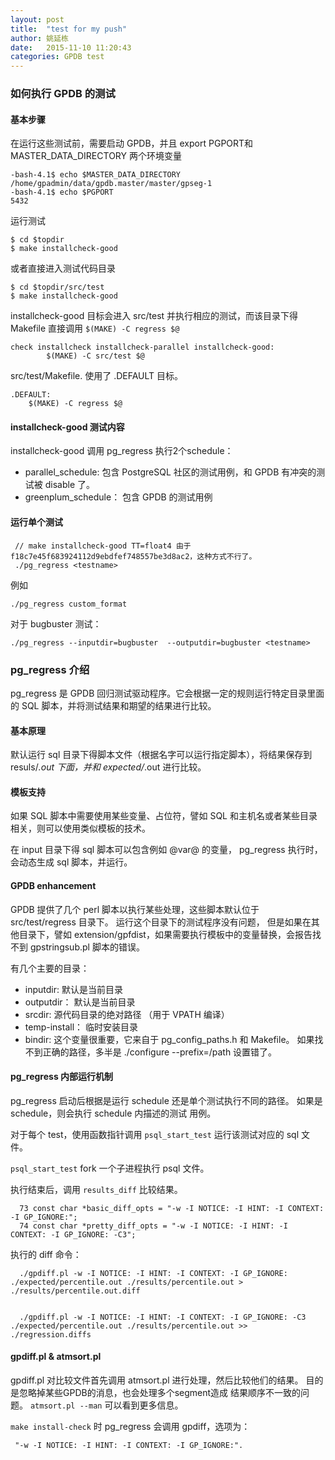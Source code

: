 ```yaml
---
layout: post
title:  "test for my push"
author: 姚延栋
date:   2015-11-10 11:20:43
categories: GPDB test
---
```


### 如何执行 GPDB 的测试

#### 基本步骤

在运行这些测试前，需要启动 GPDB，并且 export PGPORT和MASTER_DATA_DIRECTORY 两个环境变量

    -bash-4.1$ echo $MASTER_DATA_DIRECTORY
    /home/gpadmin/data/gpdb.master/master/gpseg-1
    -bash-4.1$ echo $PGPORT
    5432

运行测试

    $ cd $topdir
    $ make installcheck-good

或者直接进入测试代码目录

    $ cd $topdir/src/test
    $ make installcheck-good

installcheck-good 目标会进入 src/test 并执行相应的测试，而该目录下得 Makefile 直接调用 `$(MAKE) -C regress $@`

    check installcheck installcheck-parallel installcheck-good:
            $(MAKE) -C src/test $@

src/test/Makefile. 使用了 .DEFAULT 目标。

    .DEFAULT:
    	$(MAKE) -C regress $@

#### installcheck-good 测试内容

installcheck-good 调用 pg_regress 执行2个schedule：

* parallel_schedule: 包含 PostgreSQL 社区的测试用例，和 GPDB 有冲突的测试被 disable 了。
* greenplum_schedule： 包含 GPDB 的测试用例


#### 运行单个测试

     // make installcheck-good TT=float4 由于 f18c7e45f683924112d9ebdfef748557be3d8ac2，这种方式不行了。
     ./pg_regress <testname>

例如

    ./pg_regress custom_format

对于 bugbuster 测试：

    ./pg_regress --inputdir=bugbuster  --outputdir=bugbuster <testname>


### pg_regress 介绍

pg_regress 是 GPDB 回归测试驱动程序。它会根据一定的规则运行特定目录里面的 SQL 脚本，并将测试结果和期望的结果进行比较。

#### 基本原理

默认运行 sql 目录下得脚本文件（根据名字可以运行指定脚本），将结果保存到 resuls/*.out 下面，并和 expected/*.out 进行比较。

#### 模板支持

如果 SQL 脚本中需要使用某些变量、占位符，譬如 SQL 和主机名或者某些目录相关，则可以使用类似模板的技术。

在 input 目录下得 sql 脚本可以包含例如 @var@ 的变量， pg_regress 执行时，会动态生成 sql 脚本，并运行。

#### GPDB enhancement

GPDB 提供了几个 perl 脚本以执行某些处理，这些脚本默认位于 src/test/regress 目录下。 运行这个目录下的测试程序没有问题，
但是如果在其他目录下，譬如 extension/gpfdist，如果需要执行模板中的变量替换，会报告找不到 gpstringsub.pl 脚本的错误。

有几个主要的目录：

* inputdir: 默认是当前目录
* outputdir： 默认是当前目录
* srcdir: 源代码目录的绝对路径 （用于 VPATH 编译）
* temp-install： 临时安装目录
* bindir: 这个变量很重要，它来自于 pg_config_paths.h 和 Makefile。 如果找不到正确的路径，多半是 ./configure --prefix=/path 设置错了。

#### pg_regress 内部运行机制

pg_regress 启动后根据是运行 schedule 还是单个测试执行不同的路径。 如果是schedule，则会执行 schedule 内描述的测试
用例。

对于每个 test，使用函数指针调用 `psql_start_test` 运行该测试对应的 sql 文件。

`psql_start_test` fork 一个子进程执行 psql 文件。

执行结束后，调用 `results_diff` 比较结果。

      73 const char *basic_diff_opts = "-w -I NOTICE: -I HINT: -I CONTEXT: -I GP_IGNORE:";
      74 const char *pretty_diff_opts = "-w -I NOTICE: -I HINT: -I CONTEXT: -I GP_IGNORE: -C3";

执行的 diff 命令：

      ./gpdiff.pl -w -I NOTICE: -I HINT: -I CONTEXT: -I GP_IGNORE: ./expected/percentile.out ./results/percentile.out > ./results/percentile.out.diff


      ./gpdiff.pl -w -I NOTICE: -I HINT: -I CONTEXT: -I GP_IGNORE: -C3 ./expected/percentile.out ./results/percentile.out >> ./regression.diffs

#### gpdiff.pl & atmsort.pl

gpdiff.pl 对比较文件首先调用 atmsort.pl 进行处理，然后比较他们的结果。 目的是忽略掉某些GPDB的消息，也会处理多个segment造成
结果顺序不一致的问题。  `atmsort.pl --man` 可以看到更多信息。

`make install-check` 时 pg_regress 会调用 gpdiff，选项为：


     "-w -I NOTICE: -I HINT: -I CONTEXT: -I GP_IGNORE:".

